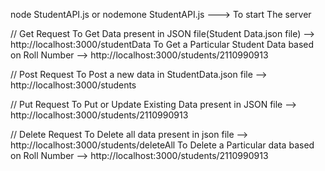 node StudentAPI.js
or
nodemone StudentAPI.js ---> To start The server

// Get Request
To Get Data present in JSON file(Student Data.json file) --> http://localhost:3000/studentData
To Get a Particular Student Data based on Roll Number --> http://localhost:3000/students/2110990913

// Post Request
To Post a new data in StudentData.json file --> http://localhost:3000/students

// Put Request
To Put or Update Existing Data present in JSON file --> http://localhost:3000/students/2110990913

// Delete Request
To Delete all data present in json file --> http://localhost:3000/students/deleteAll
To Delete a Particular data based on Roll Number --> http://localhost:3000/students/2110990913
